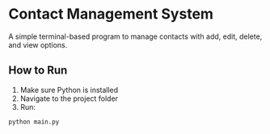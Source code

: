 # Contact Management System 

A simple terminal-based program to manage contacts with add, edit, delete, and view options.

##  How to Run

1. Make sure Python is installed
2. Navigate to the project folder
3. Run:
```bash
python main.py
